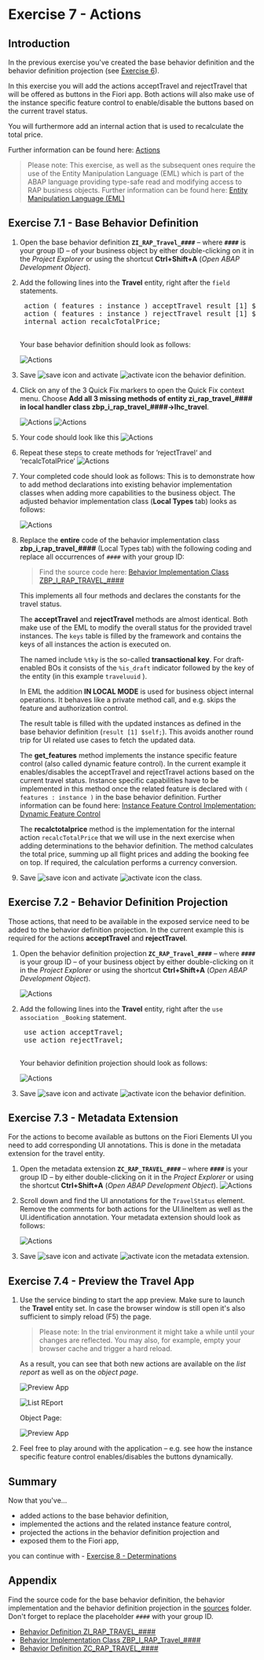 # Exercise 7 - Actions

## Introduction
In the previous exercise you've created the base behavior definition and the behavior definition projection (see [Exercise 6](/exercises/ex6/README.md)).

In this exercise you will add the actions acceptTravel and rejectTravel that will be offered as buttons in the Fiori app. Both actions will also make use of the instance specific feature control to enable/disable the buttons based on the current travel status.

You will furthermore add an internal action that is used to recalculate the total price.

Further information can be found here: [Actions](https://help.sap.com/viewer/923180ddb98240829d935862025004d6/Cloud/en-US/83bad707a5a241a2ae93953d81d17a6b.html)

> Please note: This exercise, as well as the subsequent ones require the use of the Entity Manipulation Language (EML) which is part of the ABAP language providing type-safe read and modifying access to RAP business objects. Further information can be found here: [Entity Manipulation Language (EML)](https://help.sap.com/viewer/923180ddb98240829d935862025004d6/Cloud/en-US/af7782de6b9140e29a24eae607bf4138.html)

## Exercise 7.1 - Base Behavior Definition
1. Open the base behavior definition **`ZI_RAP_Travel_####`** – where **`####`** is your group ID – of your business object by either double-clicking on it in the _Project Explorer_ or using the shortcut **Ctrl+Shift+A** (_Open ABAP Development Object_).

2. Add the following lines into the **Travel** entity, right after the `field` statements.

    <pre>
    action ( features : instance ) acceptTravel result [1] $self;
    action ( features : instance ) rejectTravel result [1] $self;
    internal action recalcTotalPrice;
    </pre>

    Your base behavior definition should look as follows:
    
    ![Actions](images/action01.png)
    
3. Save ![save icon](images/adt_save.png) and activate ![activate icon](images/adt_activate.png) the behavior definition.

4. Click on any of the 3 Quick Fix markers to open the Quick Fix context menu. Choose **Add all 3 missing methods of entity zi_rap_travel_#### in local handler class zbp_i_rap_travel_####->lhc_travel**.

    ![Actions](images/action02.png)
    ![Actions](images/action03.png)

5. Your code should look like this
    ![Actions](images/action04.png)


6. Repeat these steps to create methods for ’rejectTravel‘ and ‘recalcTotalPrice‘ 
    ![Actions](images/action05.png) 


7.  Your completed code should look as follows:
    This is to demonstrate how to add method declarations into existing behavior implementation classes when adding more capabilities to the business object. The adjusted behavior implementation class (**Local Types** tab) looks as follows:

    ![Actions](images/action06.png)

8. Replace the **entire** code of the behavior implementation class **zbp_i_rap_travel_####** (Local Types tab) with the following coding and replace all occurrences of  `####` with your group ID:

    > Find the source code here: [Behavior Implementation Class ZBP_I_RAP_TRAVEL_####](sources/EX7_1_CLAS_ZBP_I_RAP_TRAVEL.txt)

    This implements all four methods and declares the constants for the travel status.
    
    The **acceptTravel** and **rejectTravel** methods are almost identical. Both make use of the EML to modify the overall status for the provided travel instances. The `keys` table is filled by the framework and contains the keys of all instances the action is executed on. 
    
    The named include `%tky` is the so-called **transactional key**. For draft-enabled BOs it consists of the `%is_draft` indicator followed by the key of the entity (in this example `traveluuid` ). 
    
    In EML the addition **IN LOCAL MODE** is used for business object internal operations. It behaves like a private method call, and e.g. skips the feature and authorization control.
    
    The result table is filled with the updated instances as defined in the base behavior definition (`result [1] $self;`). This avoids another round trip for UI related use cases to fetch the updated data. 
    
    The **get_features** method implements the instance specific feature control (also called dynamic feature control). In the current example it enables/disables the acceptTravel and rejectTravel actions based on the current travel status. Instance specific capabilities have to be implemented in this method once the related feature is declared with `( features : instance )` in the base behavior definition. Further information can be found here: [Instance Feature Control Implementation: Dynamic Feature Control](https://help.sap.com/viewer/923180ddb98240829d935862025004d6/Cloud/en-US/9ee0a7073fef4f889e85862114b85fdd.html)
    
    The **recalctotalprice** method is the implementation for the internal action `recalcTotalPrice` that we will use in the next exercise when adding determinations to the behavior definition. The method calculates the total price, summing up all flight prices and adding the booking fee on top. If required, the calculation performs a currency conversion.  

7. Save ![save icon](images/adt_save.png) and activate ![activate icon](images/adt_activate.png) the class.

## Exercise 7.2 - Behavior Definition Projection
Those actions, that need to be available in the exposed service need to be added to the behavior definition projection. In the current example this is required for the actions **acceptTravel** and **rejectTravel**.

1. Open the behavior definition projection **`ZC_RAP_Travel_####`** – where **`####`** is your group ID – of your business object by either double-clicking on it in the _Project Explorer_ or using the shortcut **Ctrl+Shift+A** (_Open ABAP Development Object_).

   ![Actions](images/action07.png)

2. Add the following lines into the **Travel** entity, right after the `use association _Booking` statement.

    <pre>
    use action acceptTravel;
    use action rejectTravel;
    </pre>

    Your behavior definition projection should look as follows:
    
    ![Actions](images/action08.png)
    
3. Save ![save icon](images/adt_save.png) and activate ![activate icon](images/adt_activate.png) the behavior definition.

## Exercise 7.3 - Metadata Extension
For the actions to become available as buttons on the Fiori Elements UI you need to add corresponding UI annotations. This is done in the metadata extension for the travel entity.

1. Open the metadata extension **`ZC_RAP_TRAVEL_####`** – where **`####`** is your group ID – by either double-clicking on it in the _Project Explorer_ or using the shortcut **Ctrl+Shift+A** (_Open ABAP Development Object_).
    ![Actions](images/action09.png)

2. Scroll down and find the UI annotations for the `TravelStatus` element. Remove the comments for both actions for the UI.lineItem as well as the UI.identification annotation. Your metadata extension should look as follows:
    
    ![Actions](images/action10.png)
    
3. Save ![save icon](images/adt_save.png) and activate ![activate icon](images/adt_activate.png) the metadata extension.

## Exercise 7.4 - Preview the Travel App 

1. Use the service binding to start the app preview. Make sure to launch the **Travel** entity set. In case the browser window is still open it's also sufficient to simply reload (F5) the page.

   > Please note: In the trial environment it might take a while until your changes are reflected. 
   > You may also, for example, empty your browser cache and trigger a hard reload.
   
   As a result, you can see that both new actions are available on the _list report_ as well as on the _object page_.
  
    ![Preview App](images/action12.png)

    ![List REport](images/action13.png)
    
    Object Page:
    
    ![Preview App](images/action14.png)

2.	Feel free to play around with the application – e.g. see how the instance specific feature control enables/disables the buttons dynamically.    

## Summary

Now that you've... 
- added actions to the base behavior definition, 
- implemented the actions and the related instance feature control,
- projected the actions in the behavior definition projection and
- exposed them to the Fiori app,

you can continue with - [Exercise 8 - Determinations](../ex8/README.md)

## Appendix

Find the source code for the base behavior definition, the behavior implementation and the behavior definition projection in the [sources](sources) folder. Don't forget to replace the placeholder `####` with your group ID.

- [Behavior Definition ZI_RAP_TRAVEL_####](sources/EX7_1_BDEF_ZI_RAP_TRAVEL.txt)
- [Behavior Implementation Class ZBP_I_RAP_Travel_####](sources/EX7_1_CLAS_ZBP_I_RAP_TRAVEL.txt)
- [Behavior Definition ZC_RAP_TRAVEL_####](sources/EX7_2_BDEF_ZC_RAP_TRAVEL.txt)
